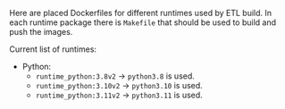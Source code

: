 Here are placed Dockerfiles for different runtimes used by ETL build.
In each runtime package there is `Makefile` that should be used to build and push the images.

Current list of runtimes:
* Python:
  * `runtime_python:3.8v2` -> `python3.8` is used.
  * `runtime_python:3.10v2` -> `python3.10` is used.
  * `runtime_python:3.11v2` -> `python3.11` is used.
